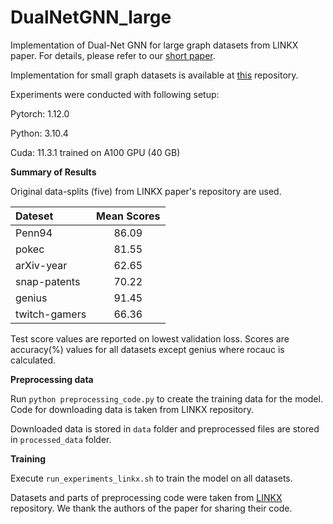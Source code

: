 # DualNetGNN_large

Implementation of Dual-Net GNN for large graph datasets from LINKX paper. For details, please refer to our [short paper](https://dl.acm.org/doi/10.1145/3511808.3557543).

Implementation for small graph datasets is available at [this](https://github.com/sunilkmaurya/DualNetGNN) repository.

Experiments were conducted with following setup:

Pytorch: 1.12.0

Python: 3.10.4

Cuda: 11.3.1 trained on A100 GPU (40 GB)

**Summary of Results**

Original data-splits (five) from LINKX paper's repository are used.

| **Dateset**   | **Mean Scores** |
| :------------ | :-------------: |
| Penn94        | 86\.09          |
| pokec         | 81\.55          |
| arXiv-year    | 62\.65          |
| snap-patents  | 70\.22          |
| genius        | 91\.45          |
| twitch-gamers | 66\.36          |

Test score values are reported on lowest validation loss.
Scores are accuracy(%) values for all datasets except genius where rocauc is calculated.

**Preprocessing data**

Run `python preprocessing_code.py` to create the training data for the model. Code for downloading data is taken from LINKX repository.

Downloaded data is stored in `data` folder and preprocessed files are stored in `processed_data` folder.


**Training**

Execute `run_experiments_linkx.sh` to train the model on all datasets.

Datasets and parts of preprocessing code were taken from [LINKX](https://github.com/CUAI/Non-Homophily-Large-Scale) repository. We thank the authors of the paper for sharing their code.